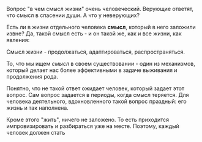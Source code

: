 Вопрос "в чем смысл жизни" очень человеческий. Верующие ответят, что смысл в спасении души. А что у неверующих?


Есть ли в жизни отдельного человека **смысл**, который в него заложили извне? Да, такой смысл есть - и он такой же, как и все жизни, как явления:

Смысл жизни - продолжаться, адаптироваться, распространяться.

То, что мы ищем *смысл* в своем существовании - один из механизмов, который делает нас более эффективными в задаче выживания и продолжения рода.

Понятно, что не такой ответ ожидает человек, который задает этот вопрос. Сам вопрос задается в периоды, когда смысл теряется. Для человека деятельного, вдохновленного такой вопрос праздный: его жизнь и так наполнена.

Кроме этого "жить", ничего не заложено. То есть приходится импровизировать и разбираться уже на месте. Поэтому, каждый человек должен стать 